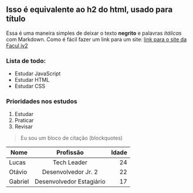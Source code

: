 ## Isso é equivalente ao h2 do html, usado para título
Essa é uma maneira simples de deixar o texto **negrito** e palavras *itálicas* com Markdown.
Como é fácil fazer um link para um site: [link para o site da Facul iv2](https://class.faculdadeiv2.com.br/)

### Lista de todo:
- Estudar JavaScript
- Estudar HTML
- Estudar CSS

### Prioridades nos estudos
1. Estudar
2. Praticar
3. Revisar

> Eu sou um bloco de citação (blockquotes)


| Nome  |      Profissão   |   Idade   |
|-------|:----------------:|----------:|
|Lucas  |  Tech Leader     |     24    |
|Otávio |  Desenvolvedor Jr. 2 |   22  |
|Gabriel| Desenvolvedor Estagiário |17 |
